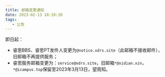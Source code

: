```yaml
---
title: 邮箱变更通知
date: 2023-02-13 18:10:10
tags:
   - 公告
---
```

即日起：
* 睿思BBS、睿思PT发件人变更为`@notice.xdrs.site`（此邮箱不接收邮件），旧邮箱不再提供服务；
* 睿思服务邮箱变更为：`service@xdrs.site`，旧邮箱`*@xidian.xin`，`*@icampus.top`保留至2023年3月13日，望周知。